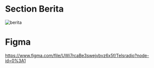 # Section Berita
![berita](https://user-images.githubusercontent.com/67460437/99273862-2521b380-285c-11eb-8502-793ef4aa0e62.png)
# Figma
https://www.figma.com/file/UWi7rcaBe3swejvbvz6x5f/Telsradio?node-id=0%3A1

